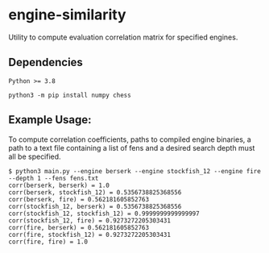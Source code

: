 # engine-similarity
Utility to compute evaluation correlation matrix for specified engines.

## Dependencies

`Python >= 3.8`

`python3 -m pip install numpy chess`

## Example Usage: 

To compute correlation coefficients, paths to compiled engine binaries, a path to a text file containing a list of fens and a desired search depth must all be specified.

```
$ python3 main.py --engine berserk --engine stockfish_12 --engine fire --depth 1 --fens fens.txt
corr(berserk, berserk) = 1.0
corr(berserk, stockfish_12) = 0.5356738825368556
corr(berserk, fire) = 0.562181605852763
corr(stockfish_12, berserk) = 0.5356738825368556
corr(stockfish_12, stockfish_12) = 0.9999999999999997
corr(stockfish_12, fire) = 0.9273272205303431
corr(fire, berserk) = 0.562181605852763
corr(fire, stockfish_12) = 0.9273272205303431
corr(fire, fire) = 1.0
```
